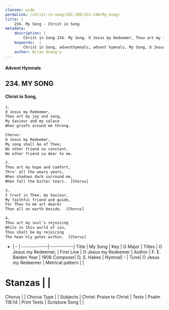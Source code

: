 ```yaml
---
classes: wide
permalink: /christ-in-song/201-300/231-240/My-Song/
title: |
    234. My Song - Christ in Song
metadata:
    description: |
        Christ in Song 234. My Song. O Jesus my Redeemer, Thou art my joy and song, My Saviour and my solace When griefs around me throng. Chorus: O Jesus my Redeemer, My song shall be of Thee; No other friend so constant, No other friend so dear to me.
    keywords:  |
        Christ in Song, adventhymnals, advent hymnals, My Song, O Jesus my Redeemer. O Jesus my Redeemer,
    author: Brian Onang'o
---
```


#### Advent Hymnals
## 234. MY SONG
####  Christ in Song,

```txt
1.
O Jesus my Redeemer,
Thou art my joy and song,
My Saviour and my solace
When griefs around me throng.

Chorus:
O Jesus my Redeemer,
My song shall be of Thee;
No other friend so constant,
No other friend so dear to me.

2.
Thou art my hope and comfort,
Thro' all the weary years,
When shadows dark surround me,
When fall the bitter tears.  [Chorus]

3.
I trust in Thee, my Saviour, 
My faithful friend and guide,
For Thou to me art dearer
Than all on earth beside.  [Chorus]

4.
Thou art my soul's rejoicing
While in this world of sin,
Thou shalt be my rejoicing
The heav'nly gates within.  [Chorus]

```

- |   -  |
-------------|------------|
Title | My Song |
Key | G Major |
Titles | O Jesus my Redeemer, |
First Line | O Jesus my Redeemer |
Author | F. E. Belden
Year | 1908
Composer| D. S. Hakes |
Hymnal|  - |
Tune| O Jesus my Redeemer |
Metrical pattern | |
# Stanzas |  |
Chorus |  |
Chorus Type |  |
Subjects | Christ: Praise to Christ |
Texts | Psalm 118:14 |
Print Texts | 
Scripture Song |  |
    
